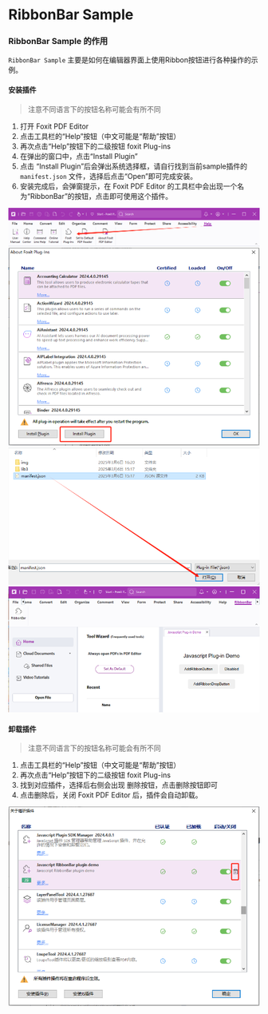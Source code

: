 # RibbonBar Sample

### RibbonBar Sample 的作用
`RibbonBar Sample` 主要是如何在编辑器界面上使用Ribbon按钮进行各种操作的示例。

#### 安装插件
> 注意不同语言下的按钮名称可能会有所不同
1. 打开 Foxit PDF Editor
2. 点击工具栏的“Help”按钮（中文可能是“帮助”按钮）
3. 再次点击“Help”按钮下的二级按钮 foxit Plug-ins
4. 在弹出的窗口中，点击“Install Plugin”
5. 点击 “Install Plugin”后会弹出系统选择框，请自行找到当前sample插件的`manifest.json` 文件，选择后点击“Open”即可完成安装。
6. 安装完成后，会弹窗提示，在 Foxit PDF Editor 的工具栏中会出现一个名为“RibbonBar”的按钮，点击即可使用这个插件。

![alt text](./img/1.png)
![alt text](./img/2.png)
![alt text](./img/3.png)
![alt text](./img/4.png)

#### 卸载插件
> 注意不同语言下的按钮名称可能会有所不同
1. 点击工具栏的“Help”按钮（中文可能是“帮助”按钮）
2. 再次点击“Help”按钮下的二级按钮 foxit Plug-ins
3. 找到对应插件，选择后右侧会出现 删除按钮，点击删除按钮即可
4. 点击删除后，关闭 Foxit PDF Editor 后，插件会自动卸载。

![alt text](./img/5.png)